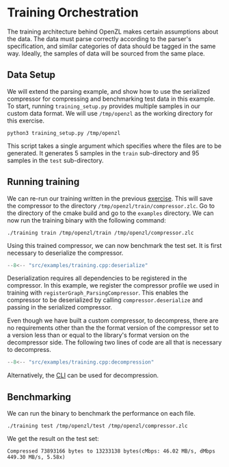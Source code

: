 # Training Orchestration
The training architecture behind OpenZL makes certain assumptions about the data. The data must parse correctly according to the parser's specification, and similar categories of data should be tagged in the same way. Ideally, the samples of data will be sourced from the same place.

## Data Setup
We will extend the parsing example, and show how to use the serialized compressor for compressing and benchmarking test data in this example. To start, running `training_setup.py` provides multiple samples in our custom data format. We will use `/tmp/openzl` as the working directory for this exercise.
```
python3 training_setup.py /tmp/openzl
```
This script takes a single argument which specifies where the files are to be generated. It generates 5 samples in the `train` sub-directory and 95 samples in the `test` sub-directory.

## Running training
We can re-run our training written in the previous [exercise](custom-formats.md). This will save the compressor to the directory `/tmp/openzl/train/compressor.zlc`. Go to the directory of the cmake build and go to the `examples` directory. We can now run the training binary with the following command:
```
./training train /tmp/openzl/train /tmp/openzl/compressor.zlc
```
Using this trained compressor, we can now benchmark the test set. It is first necessary to deserialize the compressor.
```cpp
--8<-- "src/examples/training.cpp:deserialize"
```
Deserialization requires all dependencies to be registered in the compressor. In this example, we register the compressor profile we used in training with `registerGraph_ParsingCompressor`. This enables the compressor to be deserialized by calling `compressor.deserialize` and passing in the serialized compressor.

Even though we have built a custom compressor, to decompress, there are no requirements other than the the format version of the compressor set to a version less than or equal to the library's format version on the decompressor side. The following two lines of code are all that is necessary to decompress.
```cpp
--8<-- "src/examples/training.cpp:decompression"
```
Alternatively, the [CLI](../../cli.md) can be used for decompression.

## Benchmarking
We can run the binary to benchmark the performance on each file.

```
./training test /tmp/openzl/test /tmp/openzl/compressor.zlc
```
We get the result on the test set:
```
Compressed 73893166 bytes to 13233138 bytes(cMbps: 46.02 MB/s, dMbps 449.30 MB/s, 5.58x)
```
